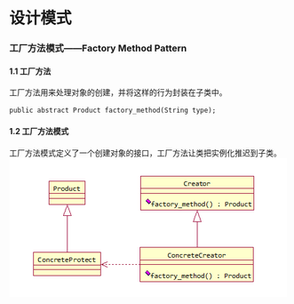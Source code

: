 # 设计模式

### 工厂方法模式——Factory Method Pattern

#### 1.1 工厂方法

工厂方法用来处理对象的创建，并将这样的行为封装在子类中。

```
public abstract Product factory_method(String type);
```

#### 1.2 工厂方法模式

工厂方法模式定义了一个创建对象的接口，工厂方法让类把实例化推迟到子类。![](/images/工厂方法模式.png)

